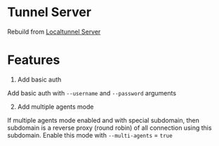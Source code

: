 # Tunnel Server

Rebuild from [Localtunnel Server](https://github.com/localtunnel/server)

# Features

1. Add basic auth

Add basic auth with `--username` and `--password` arguments

2. Add multiple agents mode

If multiple agents mode enabled and with special subdomain, then subdomain is a reverse proxy (round robin) of all connection using this subdomain.
Enable this mode with `--multi-agents` = `true`